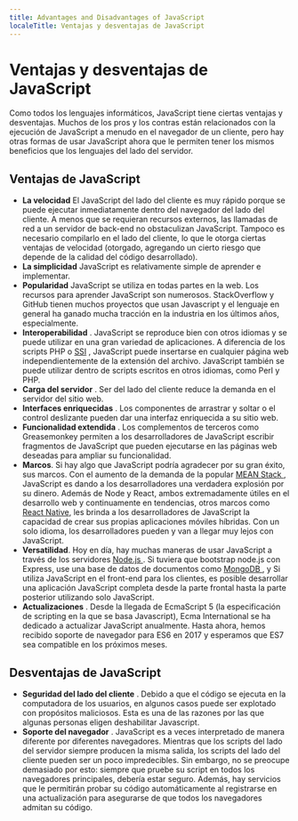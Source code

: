 ```yaml
---
title: Advantages and Disadvantages of JavaScript
localeTitle: Ventajas y desventajas de JavaScript
---
```

# Ventajas y desventajas de JavaScript

Como todos los lenguajes informáticos, JavaScript tiene ciertas ventajas y desventajas. Muchos de los pros y los contras están relacionados con la ejecución de JavaScript a menudo en el navegador de un cliente, pero hay otras formas de usar JavaScript ahora que le permiten tener los mismos beneficios que los lenguajes del lado del servidor.

## Ventajas de JavaScript

*   **La velocidad** El JavaScript del lado del cliente es muy rápido porque se puede ejecutar inmediatamente dentro del navegador del lado del cliente. A menos que se requieran recursos externos, las llamadas de red a un servidor de back-end no obstaculizan JavaScript. Tampoco es necesario compilarlo en el lado del cliente, lo que le otorga ciertas ventajas de velocidad (otorgado, agregando un cierto riesgo que depende de la calidad del código desarrollado).
*   **La simplicidad** JavaScript es relativamente simple de aprender e implementar.
*   **Popularidad** JavaScript se utiliza en todas partes en la web. Los recursos para aprender JavaScript son numerosos. StackOverflow y GitHub tienen muchos proyectos que usan Javascript y el lenguaje en general ha ganado mucha tracción en la industria en los últimos años, especialmente.
*   **Interoperabilidad** . JavaScript se reproduce bien con otros idiomas y se puede utilizar en una gran variedad de aplicaciones. A diferencia de los scripts PHP o [SSI](https://en.wikipedia.org/wiki/Server_Side_Includes) , JavaScript puede insertarse en cualquier página web independientemente de la extensión del archivo. JavaScript también se puede utilizar dentro de scripts escritos en otros idiomas, como Perl y PHP.
*   **Carga del servidor** . Ser del lado del cliente reduce la demanda en el servidor del sitio web.
*   **Interfaces enriquecidas** . Los componentes de arrastrar y soltar o el control deslizante pueden dar una interfaz enriquecida a su sitio web.
*   **Funcionalidad extendida** . Los complementos de terceros como Greasemonkey permiten a los desarrolladores de JavaScript escribir fragmentos de JavaScript que pueden ejecutarse en las páginas web deseadas para ampliar su funcionalidad.
*   **Marcos**. Si hay algo que JavaScript podría agradecer por su gran éxito, sus marcos. Con el aumento de la demanda de la popular <a href='https://en.wikipedia.org/wiki/MEAN_(software_bundle)' target='_blank' rel='nofollow'> MEAN Stack </a>, JavaScript es dando a los desarrolladores una verdadera explosión por su dinero. Además de Node y React, ambos extremadamente útiles en el desarrollo web y continuamente en tendencias, otros marcos como <a href = 'https: //facebook.github.io/react-native/' target = '_ blank' rel = 'nofollow '>React Native</a>, les brinda a los desarrolladores de JavaScript la capacidad de crear sus propias aplicaciones móviles híbridas. Con un solo idioma, los desarrolladores pueden y van a llegar muy lejos con JavaScript.
*  **Versatilidad**. Hoy en día, hay muchas maneras de usar JavaScript a través de los servidores <a href='https://nodejs.org/en/' target='_blank' rel='nofollow'> Node.js </a>. Si tuviera que bootstrap node.js con Express, use una base de datos de documentos como <a href='https://www.mongodb.com/' target='_blank' rel='nofollow'> MongoDB </a>, y Si utiliza JavaScript en el front-end para los clientes, es posible desarrollar una aplicación JavaScript completa desde la parte frontal hasta la parte posterior utilizando solo JavaScript.
*   **Actualizaciones** . Desde la llegada de EcmaScript 5 (la especificación de scripting en la que se basa Javascript), Ecma International se ha dedicado a actualizar JavaScript anualmente. Hasta ahora, hemos recibido soporte de navegador para ES6 en 2017 y esperamos que ES7 sea compatible en los próximos meses.

## Desventajas de JavaScript

*   **Seguridad del lado del cliente** . Debido a que el código se ejecuta en la computadora de los usuarios, en algunos casos puede ser explotado con propósitos maliciosos. Esta es una de las razones por las que algunas personas eligen deshabilitar Javascript.
*   **Soporte del navegador** . JavaScript es a veces interpretado de manera diferente por diferentes navegadores. Mientras que los scripts del lado del servidor siempre producen la misma salida, los scripts del lado del cliente pueden ser un poco impredecibles. Sin embargo, no se preocupe demasiado por esto: siempre que pruebe su script en todos los navegadores principales, debería estar seguro. Además, hay servicios que le permitirán probar su código automáticamente al registrarse en una actualización para asegurarse de que todos los navegadores admitan su código.
